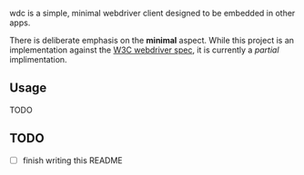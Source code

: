 
wdc is a simple, minimal webdriver client designed to be embedded in other apps.

There is deliberate emphasis on the **minimal** aspect.  While this project is an implementation against the [W3C webdriver spec][], it is currently a _partial_ implimentation. 

[W3C webdriver spec]:https://w3c.github.io/webdriver/

## Usage

TODO


## TODO

- [ ] finish writing this README
    